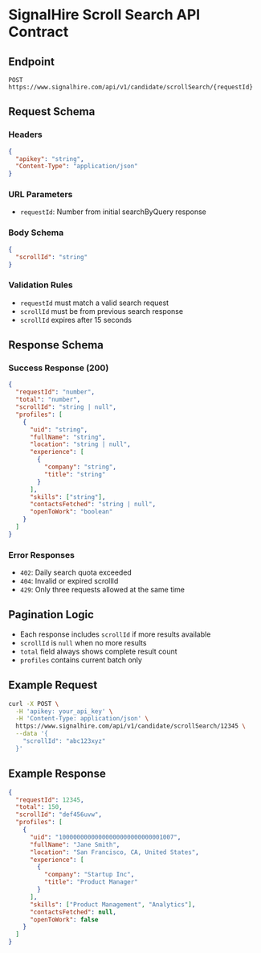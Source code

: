 # SignalHire Scroll Search API Contract

## Endpoint
`POST https://www.signalhire.com/api/v1/candidate/scrollSearch/{requestId}`

## Request Schema

### Headers
```json
{
  "apikey": "string",
  "Content-Type": "application/json"
}
```

### URL Parameters
- `requestId`: Number from initial searchByQuery response

### Body Schema
```json
{
  "scrollId": "string"
}
```

### Validation Rules
- `requestId` must match a valid search request
- `scrollId` must be from previous search response
- `scrollId` expires after 15 seconds

## Response Schema

### Success Response (200)
```json
{
  "requestId": "number",
  "total": "number",
  "scrollId": "string | null", 
  "profiles": [
    {
      "uid": "string",
      "fullName": "string",
      "location": "string | null",
      "experience": [
        {
          "company": "string",
          "title": "string"
        }
      ],
      "skills": ["string"],
      "contactsFetched": "string | null",
      "openToWork": "boolean"
    }
  ]
}
```

### Error Responses
- `402`: Daily search quota exceeded
- `404`: Invalid or expired scrollId
- `429`: Only three requests allowed at the same time

## Pagination Logic
- Each response includes `scrollId` if more results available
- `scrollId` is `null` when no more results
- `total` field always shows complete result count
- `profiles` contains current batch only

## Example Request
```bash
curl -X POST \
  -H 'apikey: your_api_key' \
  -H 'Content-Type: application/json' \
  https://www.signalhire.com/api/v1/candidate/scrollSearch/12345 \
  --data '{
    "scrollId": "abc123xyz"
  }'
```

## Example Response
```json
{
  "requestId": 12345,
  "total": 150,
  "scrollId": "def456uvw",
  "profiles": [
    {
      "uid": "10000000000000000000000000001007",
      "fullName": "Jane Smith",
      "location": "San Francisco, CA, United States", 
      "experience": [
        {
          "company": "Startup Inc",
          "title": "Product Manager"
        }
      ],
      "skills": ["Product Management", "Analytics"],
      "contactsFetched": null,
      "openToWork": false
    }
  ]
}
```
